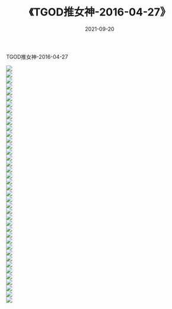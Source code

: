 ﻿---
layout: post
title:  《TGOD推女神-2016-04-27》
date:   2021-09-20
img: http://img.660000.xyz/Sharelink/网络美图/2021/TGOD推女神-2016-04-27/000.jpg
categories: [美女, 清纯, 唯美]
---

TGOD推女神-2016-04-27

  ![](http://img.660000.xyz/Sharelink/网络美图/2021/TGOD推女神-2016-04-27/001.jpg) <br> ![](http://img.660000.xyz/Sharelink/网络美图/2021/TGOD推女神-2016-04-27/002.jpg) <br> ![](http://img.660000.xyz/Sharelink/网络美图/2021/TGOD推女神-2016-04-27/003.jpg) <br> ![](http://img.660000.xyz/Sharelink/网络美图/2021/TGOD推女神-2016-04-27/004.jpg) <br> ![](http://img.660000.xyz/Sharelink/网络美图/2021/TGOD推女神-2016-04-27/005.jpg) <br> ![](http://img.660000.xyz/Sharelink/网络美图/2021/TGOD推女神-2016-04-27/006.jpg) <br> ![](http://img.660000.xyz/Sharelink/网络美图/2021/TGOD推女神-2016-04-27/007.jpg) <br> ![](http://img.660000.xyz/Sharelink/网络美图/2021/TGOD推女神-2016-04-27/008.jpg) <br> ![](http://img.660000.xyz/Sharelink/网络美图/2021/TGOD推女神-2016-04-27/009.jpg) <br> ![](http://img.660000.xyz/Sharelink/网络美图/2021/TGOD推女神-2016-04-27/010.jpg) <br> ![](http://img.660000.xyz/Sharelink/网络美图/2021/TGOD推女神-2016-04-27/011.jpg) <br> ![](http://img.660000.xyz/Sharelink/网络美图/2021/TGOD推女神-2016-04-27/012.jpg) <br> ![](http://img.660000.xyz/Sharelink/网络美图/2021/TGOD推女神-2016-04-27/013.jpg) <br> ![](http://img.660000.xyz/Sharelink/网络美图/2021/TGOD推女神-2016-04-27/014.jpg) <br> ![](http://img.660000.xyz/Sharelink/网络美图/2021/TGOD推女神-2016-04-27/015.jpg) <br> ![](http://img.660000.xyz/Sharelink/网络美图/2021/TGOD推女神-2016-04-27/016.jpg) <br> ![](http://img.660000.xyz/Sharelink/网络美图/2021/TGOD推女神-2016-04-27/017.jpg) <br> ![](http://img.660000.xyz/Sharelink/网络美图/2021/TGOD推女神-2016-04-27/018.jpg) <br> ![](http://img.660000.xyz/Sharelink/网络美图/2021/TGOD推女神-2016-04-27/019.jpg) <br> ![](http://img.660000.xyz/Sharelink/网络美图/2021/TGOD推女神-2016-04-27/020.jpg) <br> ![](http://img.660000.xyz/Sharelink/网络美图/2021/TGOD推女神-2016-04-27/021.jpg) <br> ![](http://img.660000.xyz/Sharelink/网络美图/2021/TGOD推女神-2016-04-27/022.jpg) <br> ![](http://img.660000.xyz/Sharelink/网络美图/2021/TGOD推女神-2016-04-27/023.jpg) <br> ![](http://img.660000.xyz/Sharelink/网络美图/2021/TGOD推女神-2016-04-27/024.jpg) <br> ![](http://img.660000.xyz/Sharelink/网络美图/2021/TGOD推女神-2016-04-27/025.jpg) <br> ![](http://img.660000.xyz/Sharelink/网络美图/2021/TGOD推女神-2016-04-27/026.jpg) <br> ![](http://img.660000.xyz/Sharelink/网络美图/2021/TGOD推女神-2016-04-27/027.jpg) <br> ![](http://img.660000.xyz/Sharelink/网络美图/2021/TGOD推女神-2016-04-27/028.jpg) <br> ![](http://img.660000.xyz/Sharelink/网络美图/2021/TGOD推女神-2016-04-27/029.jpg) <br> ![](http://img.660000.xyz/Sharelink/网络美图/2021/TGOD推女神-2016-04-27/030.jpg) <br> ![](http://img.660000.xyz/Sharelink/网络美图/2021/TGOD推女神-2016-04-27/031.jpg) <br> ![](http://img.660000.xyz/Sharelink/网络美图/2021/TGOD推女神-2016-04-27/032.jpg) <br> ![](http://img.660000.xyz/Sharelink/网络美图/2021/TGOD推女神-2016-04-27/033.jpg) <br> ![](http://img.660000.xyz/Sharelink/网络美图/2021/TGOD推女神-2016-04-27/034.jpg) <br> ![](http://img.660000.xyz/Sharelink/网络美图/2021/TGOD推女神-2016-04-27/035.jpg) <br> ![](http://img.660000.xyz/Sharelink/网络美图/2021/TGOD推女神-2016-04-27/036.jpg) <br> ![](http://img.660000.xyz/Sharelink/网络美图/2021/TGOD推女神-2016-04-27/037.jpg) <br> ![](http://img.660000.xyz/Sharelink/网络美图/2021/TGOD推女神-2016-04-27/038.jpg) <br> ![](http://img.660000.xyz/Sharelink/网络美图/2021/TGOD推女神-2016-04-27/039.jpg) <br> ![](http://img.660000.xyz/Sharelink/网络美图/2021/TGOD推女神-2016-04-27/040.jpg) <br>